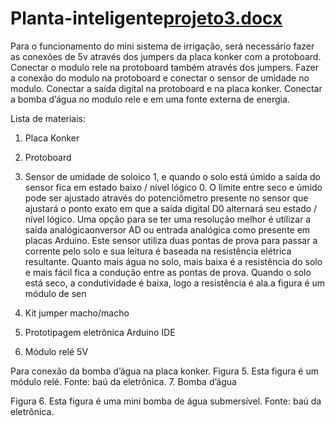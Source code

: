 # Planta-inteligente[projeto3.docx](https://github.com/Nubiabrune/Planta-inteligente/files/8758860/projeto3.docx)
Para o funcionamento do mini sistema de irrigação, será necessário fazer as conexões de 5v através dos jumpers da placa konker com a protoboard. Conectar o modulo rele na protoboard também através dos jumpers. Fazer a conexão do modulo na protoboard e conectar o sensor de umidade no modulo. Conectar a saída digital na protoboard e na placa konker. Conectar a bomba d’água no modulo rele e em uma fonte externa de energia.

Lista de materiais:
1.	Placa Konker
2.	Protoboard
3.	Sensor de umidade de soloico 1, e quando o solo está úmido a saída do sensor fica em estado baixo / nível lógico 0. O limite entre seco e úmido pode ser ajustado através do potenciômetro presente no sensor que ajustará o ponto exato em que a saída digital D0 alternará seu estado / nível lógico. Uma opção para se ter uma resolução melhor é utilizar a saída analógicaonversor AD ou entrada analógica como presente em placas Arduino. Este sensor utiliza duas pontas de prova para passar a corrente pelo solo e sua leitura é baseada na resistência elétrica resultante. Quanto mais água no solo, mais baixa é a resistência do solo e mais fácil fica a condução entre as pontas de prova. Quando o solo está seco, a condutividade é baixa, logo a resistência é ala.a figura é um módulo de sen


4.	Kit jumper macho/macho
5.	Prototipagem eletrônica
Arduino IDE
6.	Módulo relé 5V

Para conexão da bomba d’água na placa konker. 
 Figura 5. Esta figura é um módulo relé. Fonte: baú da eletrônica.
7.	Bomba d’água
 
Figura 6. Esta figura é uma mini bomba de água submersível. Fonte: baú da eletrônica.



